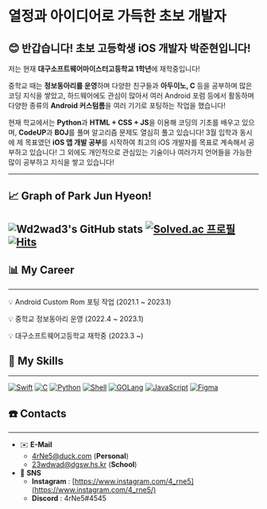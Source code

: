 # 열정과 아이디어로 가득한 초보 개발자

## 😊 반갑습니다! 초보 고등학생 iOS 개발자 박준현입니다!

저는 현재 **대구소프트웨어마이스터고등학교 1학년**에 재학중입니다! 

중학교 때는 **정보동아리를 운영**하며 다양한 친구들과 **아두이노, C** 등을 공부하며 많은 코딩 지식을 쌓았고, 하드웨어에도 관심이 많아서 여러 Android 포럼 등에서 활동하며 다양한 종류의 **Android 커스텀롬**을 여러 기기로 포팅하는 작업을 했습니다!

현재 학교에서는 **Python**과 **HTML + CSS + JS**을 이용해 코딩의 기초를 배우고 있으며, **CodeUP**과 **BOJ**를 풀며 알고리즘 문제도 열심히 풀고 있습니다! 3월 입학과 동시에 제 목표였던 **iOS 앱 개발 공부**를 시작하여 최고의 iOS 개발자를 목표로 계속해서 공부하고 있습니다! 그 외에도 개인적으로 관심있는 기술이나 여러가지 언어들을 가능한 많이 공부하고 지식을 쌓고 있습니다! 

---

## 📈 Graph of Park Jun Hyeon!

![Wd2wad3's GitHub stats](https://github-readme-stats.vercel.app/api?username=Wd2wad3&show_icons=true&theme=dark
)
[![Solved.ac
프로필](http://mazassumnida.wtf/api/generate_badge?boj=23wdwad)](https://solved.ac/23wdwad)
[![Hits](https://hits.seeyoufarm.com/api/count/incr/badge.svg?url=https%3A%2F%2Fgithub.com%2FWd2wad3&count_bg=%23000000&title_bg=%235C5959&icon=newrelic.svg&icon_color=%23E7E7E7&title=Today-Observer&edge_flat=false)](https://hits.seeyoufarm.com)
---

## 📊 My Career

---

<aside>
💡 Android Custom Rom 포팅 작업 (2021.1 ~ 2023.1)
 
 
💡 중학교 정보동아리 운영 (2022.4 ~ 2023.1)

 
💡 대구소프트웨어고등학교 재학중 (2023.3 ~)
</aside>

## 📕 My **Skills**

---

[![Swift](https://img.shields.io/badge/Swift-F05138?logo=swift&logoColor=white&style=for-the-badge)](https://developer.apple.com/swift/)
[![C](https://img.shields.io/badge/C-0356fc?logo=c&logoColor=white&style=for-the-badge)](https://developer.apple.com/swift/)
[![Python](https://img.shields.io/badge/Python-3776AB?logo=python&logoColor=white&style=for-the-badge)](https://python.org/)
[![Shell](https://img.shields.io/badge/Shell-189e06?logo=shell&logoColor=white&style=for-the-badge)](https://zsh.org/)
[![GOLang](https://img.shields.io/badge/GO-18d9d6?logo=go&logoColor=white&style=for-the-badge)](https://go.dev/)
[![JavaScript](https://img.shields.io/badge/JavaScript-b5b50b?logo=javascript&logoColor=white&style=for-the-badge)](https://developer.mozilla.org/ko/docs/Web/JavaScript)
[![Figma](https://img.shields.io/badge/Figma-e630f0?logo=figma&logoColor=white&style=for-the-badge)](https://figma.com/)

## ☎️ Contacts

---

- ✉️ **E-Mail**
    - 4rNe5@duck.com (**Personal**)
    - 23wdwad@dgsw.hs.kr (**School**)
- 📱 **SNS**
    - **Instagram** : [https://www.instagram.com/4_rne5](https://www.instagram.com/4_rne5/)
    - **Discord** : 4rNe5#4545
